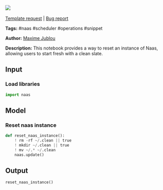 <a href="https://app.naas.ai/user-redirect/naas/downloader?url=https://raw.githubusercontent.com/jupyter-naas/awesome-notebooks/master/Naas/Naas_Reset_Instance.ipynb" target="_parent"><img src="https://naasai-public.s3.eu-west-3.amazonaws.com/open_in_naas.svg"/></a><br><br><a href="https://github.com/jupyter-naas/awesome-notebooks/issues/new?assignees=&labels=&template=template-request.md&title=Tool+-+Action+of+the+notebook+">Template request</a> | <a href="https://github.com/jupyter-naas/awesome-notebooks/issues/new?assignees=&labels=bug&template=bug_report.md&title=Naas+-+Reset+Instance:+Error+short+description">Bug report</a>

**Tags:** #naas #scheduler #operations #snippet

**Author:** [Maxime Jublou](https://www.linkedin.com/in/maximejublou)

**Description:** This notebook provides a way to reset an instance of Naas, allowing users to start fresh with a clean slate.

## Input

### Load libraries


```python
import naas
```

## Model

### Reset naas instance


```python
def reset_naas_instance():
    ! rm -rf ~/.clean || true
    ! mkdir ~/.clean || true
    ! mv ~/.* ~/.clean
    naas.update()
```

## Output


```python
reset_naas_instance()
```
